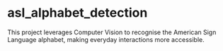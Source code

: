 # asl_alphabet_detection
This project leverages Computer Vision to recognise the American Sign Language alphabet, making everyday interactions more accessible.
